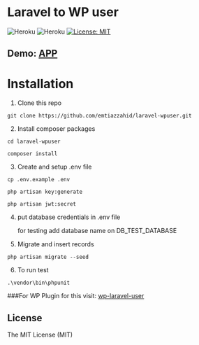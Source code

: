 # Laravel to WP user
![Heroku](https://scrutinizer-ci.com/g/emtiazzahid/laravel-wpuser/badges/quality-score.png?b=master&s=0348db35ecefcd904d7b79418e1f627e452bd13e)
![Heroku](https://scrutinizer-ci.com/g/emtiazzahid/laravel-wpuser/badges/build.png?b=master&s=e4952fa027452bb103e589c47d8b3edeb5b3c2bf)
[![License: MIT](https://img.shields.io/badge/License-MIT-lime.svg)](https://opensource.org/licenses/MIT)

## Demo: [APP](https://larapress-app.herokuapp.com/)

# Installation
1. Clone this repo
```
git clone https://github.com/emtiazzahid/laravel-wpuser.git
```

2. Install composer packages
```
cd laravel-wpuser
```
```
composer install
```

3. Create and setup .env file
```
cp .env.example .env
```
```
php artisan key:generate
```
```
php artisan jwt:secret
```

4. put database credentials in .env file

    for testing add database name on DB_TEST_DATABASE


6. Migrate and insert records
```
php artisan migrate --seed
```

6. To run test
```
.\vendor\bin\phpunit
```

###For WP Plugin for this visit: [wp-laravel-user](https://github.com/emtiazzahid/wp-laravel-user)

## License

The MIT License (MIT)